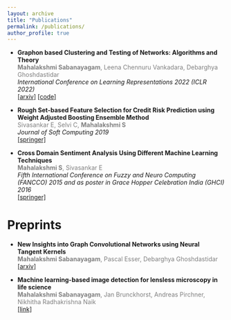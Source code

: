 ```yaml
---
layout: archive
title: "Publications"
permalink: /publications/
author_profile: true
---
```


* <span style="font-weight:bold">Graphon based Clustering and Testing of Networks: Algorithms and Theory</span> <br>
<span style="color:gray;"> **Mahalakshmi Sabanayagam**, Leena Chennuru Vankadara, Debarghya Ghoshdastidar </span>  <br>
_International Conference on Learning Representations 2022 (ICLR 2022)_ <br>
[[arxiv]](https://arxiv.org/abs/2110.02722) [[code]](https://github.com/maha-93/Clustering-Testing-Networks)

* **Rough Set-based Feature Selection for Credit Risk Prediction using Weight Adjusted
Boosting Ensemble Method** <br>
<span style="color:gray;"> Sivasankar E, Selvi C, **Mahalakshmi S** </span> <br>
_Journal of Soft Computing 2019_ <br>
[[springer]](https://link.springer.com/article/10.1007/s00500-019-04167-0) 

* **Cross Domain Sentiment Analysis Using Different Machine Learning Techniques** <br>
<span style="color:gray;"> **Mahalakshmi S**, Sivasankar E </span> <br>
_Fifth International Conference on Fuzzy and Neuro Computing (FANCCO) 2015 and as poster in Grace
Hopper Celebration India (GHCI) 2016_ <br>
[[springer]](https://link.springer.com/chapter/10.1007/978-3-319-27212-2_7)


Preprints
====

* **New Insights into Graph Convolutional Networks using Neural Tangent Kernels** <br>
<span style="color:gray;"> **Mahalakshmi Sabanayagam**, Pascal Esser, Debarghya Ghoshdastidar </span> <br>
[[arxiv]](https://arxiv.org/abs/2110.04060)

* **Machine learning-based image detection for lensless microscopy in life science** <br>
<span style="color:gray;"> **Mahalakshmi Sabanayagam**, Jan Brunckhorst, Andreas Pirchner, Nikhitha Radhakrishna Naik </span><br>
[[link]](https://www.mdsi.tum.de/fileadmin/w00cet/di-lab/LMU_-_TUM-DI-LAB_Final_Documentation_SS19.pdf)